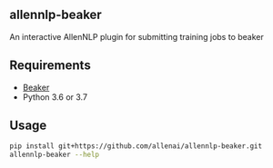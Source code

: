 allennlp-beaker
----

An interactive AllenNLP plugin for submitting training jobs to beaker

## Requirements

- [Beaker](https://github.com/beaker/docs/blob/master/docs/start/install.md#install)
- Python 3.6 or 3.7

## Usage

```bash
pip install git+https://github.com/allenai/allennlp-beaker.git
allennlp-beaker --help
```

